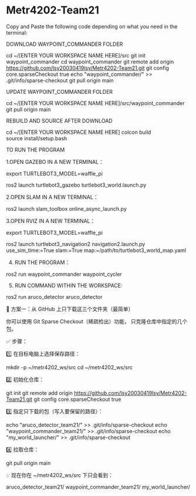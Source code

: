 # Metr4202-Team21

Copy and Paste the following code depending on what you need in the terminal:

DOWNLOAD WAYPOINT_COMMANDER FOLDER

cd ~/[ENTER YOUR WORKSPACE NAME HERE]/src
git init waypoint_commander
cd waypoint_commander
git remote add origin https://github.com/lsy20030419lsy/Metr4202-Team21.git
git config core.sparseCheckout true
echo "waypoint_commander/" >> .git/info/sparse-checkout
git pull origin main

UPDATE WAYPOINT_COMMANDER FOLDER

cd ~/[ENTER YOUR WORKSPACE NAME HERE]/src/waypoint_commander
git pull origin main

REBUILD AND SOURCE AFTER DOWNLOAD

cd ~/[ENTER YOUR WORKSPACE NAME HERE]
colcon build     
source install/setup.bash  

TO RUN THE PROGRAM 

1.OPEN GAZEBO IN A NEW TERMINAL：

export TURTLEBOT3_MODEL=waffle_pi


ros2 launch turtlebot3_gazebo turtlebot3_world.launch.py

2.OPEN SLAM IN A NEW TERMINAL：

ros2 launch slam_toolbox online_async_launch.py

3.OPEN RVIZ IN A NEW TERMINAL：

export TURTLEBOT3_MODEL=waffle_pi

ros2 launch turtlebot3_navigation2 navigation2.launch.py use_sim_time:=True slam:=True
map:=/path/to/turtlebot3_world_map.yaml

4. RUN THE PROGRAM：

ros2 run waypoint_commander waypoint_cycler


5. RUN COMMAND WITHIN THE WORKSPACE:
   
ros2 run aruco_detector aruco_detector





🧩 方案一：从 GitHub 上只下载这三个文件夹（最简单）

你可以使用 Git Sparse Checkout（稀疏检出）功能，
只克隆仓库中指定的几个包。

✅ 步骤：

1️⃣ 在目标电脑上选择保存路径：

mkdir -p ~/metr4202_ws/src
cd ~/metr4202_ws/src


2️⃣ 初始化仓库：

git init
git remote add origin https://github.com/lsy20030419lsy/Metr4202-Team21.git
git config core.sparseCheckout true


3️⃣ 指定只下载的包（写入要保留的路径）：

echo "aruco_detector_team21/" >> .git/info/sparse-checkout
echo "waypoint_commander_team21/" >> .git/info/sparse-checkout
echo "my_world_launcher/" >> .git/info/sparse-checkout


4️⃣ 拉取仓库：

git pull origin main


💡 现在你在 ~/metr4202_ws/src 下只会看到：

aruco_detector_team21/
waypoint_commander_team21/
my_world_launcher/





